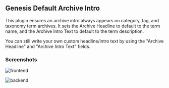 ## Genesis Default Archive Intro

This plugin ensures an archive intro always appears on category, tag, and taxonomy term archives. It sets the Archive Headline to default to the term name, and the Archive Intro Text to default to the term description. 

You can still write your own custom headline/intro text by using the "Archive Headline" and "Archive Intro Text" fields. 
 

### Screenshots

![frontend](https://s3.amazonaws.com/f.cl.ly/items/0U3z3y3o03180K0s3Z0e/Screen%20Shot%202016-06-10%20at%2011.24.58%20AM.png?v=0bc37bd5)

![backend](https://s3.amazonaws.com/f.cl.ly/items/27073Z1z0h2B0L1Q0m0m/Screen%20Shot%202016-06-10%20at%2011.26.26%20AM.png?v=160e9c89)
